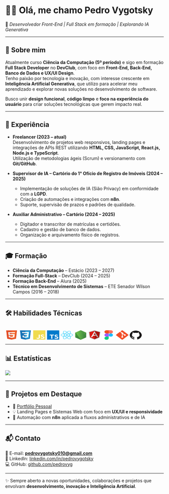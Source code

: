 # 👨‍💻 Olá, me chamo Pedro Vygotsky  

🎯 *Desenvolvedor Front-End | Full Stack em formação | Explorando IA Generativa*  

---

## 📌 Sobre mim  
Atualmente curso **Ciência da Computação (5º período)** e sigo em formação **Full Stack Developer** no **DevClub**, com foco em **Front-End, Back-End, Banco de Dados e UX/UI Design**.  
Tenho paixão por tecnologia e inovação, com interesse crescente em **Inteligência Artificial Generativa**, que utilizo para acelerar meu aprendizado e explorar novas soluções no desenvolvimento de software.  

Busco unir **design funcional**, **código limpo** e **foco na experiência do usuário** para criar soluções tecnológicas que gerem impacto real.  

---

## 💼 Experiência  
- **Freelancer (2023 – atual)**  
  Desenvolvimento de projetos web responsivos, landing pages e integrações de APIs REST utilizando **HTML, CSS, JavaScript, React.js, Node.js e TypeScript**.  
  Utilização de metodologias ágeis (Scrum) e versionamento com **Git/GitHub**.  

- **Supervisor de IA – Cartório do 1° Ofício de Registro de Imóveis (2024 – 2025)**  
  - Implementação de soluções de IA (Sião Privacy) em conformidade com a **LGPD**.  
  - Criação de automações e integrações com **n8n**.  
  - Suporte, supervisão de prazos e padrões de qualidade.  

- **Auxiliar Administrativo – Cartório (2024 – 2025)**  
  - Digitador e transcritor de matrículas e certidões.  
  - Cadastro e gestão de banco de dados.  
  - Organização e arquivamento físico de registros.  

---

## 🎓 Formação  
- **Ciência da Computação** – Estácio (2023 – 2027)  
- **Formação Full-Stack** – DevClub (2024 – 2025)  
- **Formação Back-End** – Alura (2025)  
- **Técnico em Desenvolvimento de Sistemas** – ETE Senador Wilson Campos (2016 – 2018)  

---

## 🛠️ Habilidades Técnicas  

<div style="display: inline_block"><br>
  <img align="center" alt="HTML" height="30" width="40" src="https://raw.githubusercontent.com/devicons/devicon/master/icons/html5/html5-original.svg">
  <img align="center" alt="CSS" height="30" width="40" src="https://raw.githubusercontent.com/devicons/devicon/master/icons/css3/css3-original.svg">
  <img align="center" alt="JS" height="30" width="40" src="https://raw.githubusercontent.com/devicons/devicon/master/icons/javascript/javascript-plain.svg">
  <img align="center" alt="TS" height="30" width="40" src="https://raw.githubusercontent.com/devicons/devicon/master/icons/typescript/typescript-plain.svg">
  <img align="center" alt="React" height="30" width="40" src="https://raw.githubusercontent.com/devicons/devicon/master/icons/react/react-original.svg">
  <img align="center" alt="Node" height="30" width="40" src="https://raw.githubusercontent.com/devicons/devicon/master/icons/nodejs/nodejs-original.svg">
  <img align="center" alt="Angular" height="30" width="40" src="https://raw.githubusercontent.com/devicons/devicon/master/icons/angularjs/angularjs-original.svg">
  <img align="center" alt="Figma" height="30" width="40" src="https://raw.githubusercontent.com/devicons/devicon/master/icons/figma/figma-original.svg">
  <img align="center" alt="Git" height="30" width="40" src="https://raw.githubusercontent.com/devicons/devicon/master/icons/git/git-original.svg">
  <img align="center" alt="Github" height="30" width="40" src="https://raw.githubusercontent.com/devicons/devicon/master/icons/github/github-original.svg">
</div>

---

## 📊 Estatísticas  

<picture>
  <source srcset="https://github-readme-stats.vercel.app/api?username=pedrovyg&show_icons=true&theme=dark" media="(prefers-color-scheme: dark)" />
  <source srcset="https://github-readme-stats.vercel.app/api?username=pedrovyg&show_icons=true" media="(prefers-color-scheme: light), (prefers-color-scheme: no-preference)" />
  <img src="https://github-readme-stats.vercel.app/api?username=pedrovyg&show_icons=true" />
</picture>

---

## 🚀 Projetos em Destaque  
- 🔗 [Portfólio Pessoal](https://github.com/pedrovyg)  
- 💡 Landing Pages e Sistemas Web com foco em **UX/UI e responsividade**  
- 🤖 Automação com **n8n** aplicada a fluxos administrativos e de IA  

---

## 📬 Contato  
📧 E-mail: **pedrovygotsky010@gmail.com**  
🔗 LinkedIn: [linkedin.com/in/pedrovygotsky](https://www.linkedin.com/in/pedrovygotsky)  
💻 GitHub: [github.com/pedrovyg](https://github.com/pedrovyg)  

---
✨ Sempre aberto a novas oportunidades, colaborações e projetos que envolvam **desenvolvimento, inovação e Inteligência Artificial**.

